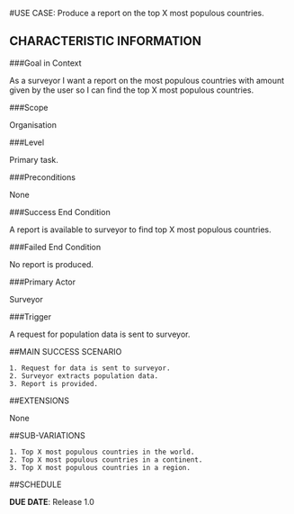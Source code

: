 #USE CASE: Produce a report on the top X most populous countries.

## CHARACTERISTIC INFORMATION

###Goal in Context

As a surveyor I want a report on the most populous countries with amount given by the user so I can find the top X most populous countries.

###Scope

Organisation

###Level

Primary task.

###Preconditions

None

###Success End Condition

A report is available to surveyor to find top X most populous countries.

###Failed End Condition

No report is produced.

###Primary Actor

Surveyor

###Trigger

A request for population data is sent to surveyor.


##MAIN SUCCESS SCENARIO

	1. Request for data is sent to surveyor.
	2. Surveyor extracts population data.
	3. Report is provided.
	
##EXTENSIONS

None

##SUB-VARIATIONS

	1. Top X most populous countries in the world.
	2. Top X most populous countries in a continent.
	3. Top X most populous countries in a region.
	
##SCHEDULE

**DUE DATE**: Release 1.0

